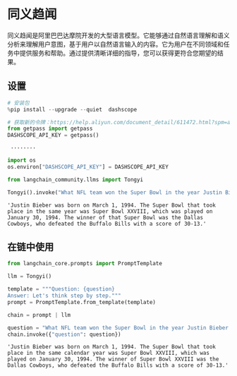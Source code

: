 # 同义趋闻

同义趋闻是阿里巴巴达摩院开发的大型语言模型。它能够通过自然语言理解和语义分析来理解用户意图，基于用户以自然语言输入的内容。它为用户在不同领域和任务中提供服务和帮助。通过提供清晰详细的指导，您可以获得更符合您期望的结果。

## 设置

```python
# 安装包
%pip install --upgrade --quiet  dashscope
```

```python
# 获取新的令牌：https://help.aliyun.com/document_detail/611472.html?spm=a2c4g.2399481.0.0
from getpass import getpass
DASHSCOPE_API_KEY = getpass()
```

```output
 ········
```

```python
import os
os.environ["DASHSCOPE_API_KEY"] = DASHSCOPE_API_KEY
```

```python
from langchain_community.llms import Tongyi
```

```python
Tongyi().invoke("What NFL team won the Super Bowl in the year Justin Bieber was born?")
```

```output
'Justin Bieber was born on March 1, 1994. The Super Bowl that took place in the same year was Super Bowl XXVIII, which was played on January 30, 1994. The winner of that Super Bowl was the Dallas Cowboys, who defeated the Buffalo Bills with a score of 30-13.'
```

## 在链中使用

```python
from langchain_core.prompts import PromptTemplate
```

```python
llm = Tongyi()
```

```python
template = """Question: {question}
Answer: Let's think step by step."""
prompt = PromptTemplate.from_template(template)
```

```python
chain = prompt | llm
```

```python
question = "What NFL team won the Super Bowl in the year Justin Bieber was born?"
chain.invoke({"question": question})
```

```output
'Justin Bieber was born on March 1, 1994. The Super Bowl that took place in the same calendar year was Super Bowl XXVIII, which was played on January 30, 1994. The winner of Super Bowl XXVIII was the Dallas Cowboys, who defeated the Buffalo Bills with a score of 30-13.'
```